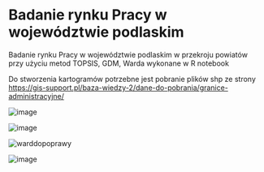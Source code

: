 # Badanie rynku Pracy w województwie podlaskim

Badanie rynku Pracy w województwie podlaskim w przekroju powiatów przy użyciu metod TOPSIS, GDM, Warda wykonane w R notebook

Do stworzenia kartogramów potrzebne jest pobranie plików shp ze strony https://gis-support.pl/baza-wiedzy-2/dane-do-pobrania/granice-administracyjne/

![image](https://github.com/Wiecus/BadanieRynkuPracywWojPodlaskim/assets/126171977/80900633-0264-4c57-a1a9-9c79e9a1470f)

![image](https://github.com/Wiecus/BadanieRynkuPracywWojPodlaskim/assets/126171977/9bd4292d-5d2e-415a-b147-da6554928ce1)

![warddopoprawy](https://github.com/Wiecus/BadanieRynkuPracywWojPodlaskim/assets/126171977/5d14d1bb-e6bd-4301-941f-ccdcdcf25607)

![image](https://github.com/Wiecus/BadanieRynkuPracywWojPodlaskim/assets/126171977/b1795b03-2c68-42c0-8c18-e4413c4d059d)

